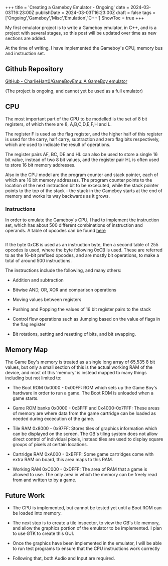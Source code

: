 +++
title = 'Creating a Gameboy Emulator - Ongoing'
date = 2024-03-03T16:23:00Z
publishDate = 2024-03-03T16:23:00Z
draft = false
tags = ['Ongoing','Gameboy','Misc','Emulation','C++']
ShowToc = true
+++

My first emulator project is to write a Gameboy emulator, in C++, and is a project with several stages, so this post will be updated over time as new sections are added.

At the time of writing, I have implemented the Gameboy's CPU, memory bus and instruction set.

## Github Repository

[GitHub - CharlieHart0/GameBoyEmu: A GameBoy emulator](https://github.com/CharlieHart0/GameBoyEmu)

(The project is ongoing, and cannot yet be used as a full emulator)

## CPU

The most important part of the CPU to be modelled is the set of 8 bit registers, of which there are 8, A,B,C,D,E,F,H and L.

The register F is used as the flag register, and the higher half of this register is used for the carry, half carry, subtraction and zero flag bits respectively, which are used to indicate the result of operations.

The register pairs AF, BC, DE and HL can also be used to store a single 16 bit value, instead of two 8 bit values, and the register pair HL is often used to store 16 bit memory addresses.

Also in the CPU model are the program counter and stack pointer, each of which are 16 bit memory addresses. The program counter points to the location of the next instruction bit to be excecuted, while the stack pointer points to the top of the stack - the stack in the Gameboy starts at the end of memory and works its way backwards as it grows.

### Instructions

In order to emulate the Gameboy's CPU, I had to implement the instruction set, which has about 500 different combinations of instruction and operands. A table of opcodes can be found [here](https://meganesu.github.io/generate-gb-opcodes/)

<img title="" src="https://imgur.com/oq7Mooa.jpg" alt="">



If the byte 0xCB is used as an instruction byte, then a second table of 255 opcodes is used, where the byte following 0xCB is used. These are referred to as the 16-bit prefixed opcodes, and are mostly bit operations, to make a total of around 500 instructions.

The instructions include the following, and many others:

- Addition and subtraction

- Bitwise AND, OR, XOR and comparison operations

- Moving values between registers

- Pushing and Popping the values of 16 bit register pairs to the stack

- Control flow operations such as Jumping based on the value of flags in the flag register

- Bit rotations, setting and resetting of bits, and bit swapping.

## Memory Map

The Game Boy's memory is treated as a single long array of 65,535 8 bit values, but only a small section of this is the actual working RAM of the device, and most of this 'memory' is instead mapped to many things including but not limited to:

- The Boot ROM 0x0000 - 0x00FF: ROM which sets up the Game Boy's hardware in order to run a game. The Boot ROM is unloaded when a game starts.

- Game ROM banks 0x0000 - 0x3FFF and 0x4000-0x7FFF: These areas of memory are where data from the game cartridge can be loaded as needed during excecution of the game.

- Tile RAM 0x8000 - 0x97FF: Stores tiles of graphics information which can be displayed on the screen. The GB's tiling system does not allow direct control of individual pixels, instead tiles are used to display square groups of pixels at certain locations.

- Cartridge RAM 0xA000 - 0xBFFF: Some game cartridges come with extra RAM on board, this area maps to this RAM.

- Working RAM 0xC000 - 0xDFFF: The area of RAM that a game is allowed to use. The only area in which the memory can be freely read from and written to by a game.

## Future Work

- The CPU is implemented, but cannot be tested yet until a Boot ROM can be loaded into memory.

- The next step is to create a tile inspector, to view the GB's tile memory, and allow the graphics portion of the emulator to be implemented. I plan to use GTK to create this GUI.

- Once the graphics have been implemented in the emulator, I will be able to run test programs to ensure that the CPU instructions work correctly

- Following that, both Audio and Input are required.
